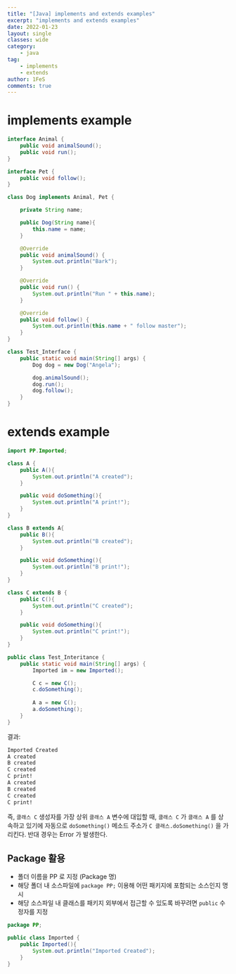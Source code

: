 ```yaml
---
title: "[Java] implements and extends examples"
excerpt: "implements and extends examples"
date: 2022-01-23
layout: single
classes: wide
category:
    - java
tag:
    - implements
    - extends
author: 1FeS
comments: true
---
```


# implements example

```java
interface Animal {
    public void animalSound();
    public void run();
}

interface Pet {
    public void follow();
}

class Dog implements Animal, Pet {

    private String name;

    public Dog(String name){
        this.name = name;
    }

    @Override
    public void animalSound() {
        System.out.println("Bark");
    }

    @Override
    public void run() {
        System.out.println("Run " + this.name);
    }

    @Override
    public void follow() {
        System.out.println(this.name + " follow master");
    }
}

class Test_Interface {
    public static void main(String[] args) {
        Dog dog = new Dog("Angela");

        dog.animalSound();
        dog.run();
        dog.follow();
    }
}
```

# extends example

```java
import PP.Imported;

class A {
    public A(){
        System.out.println("A created");
    }

    public void doSomething(){
        System.out.println("A print!");
    }
}

class B extends A{
    public B(){
        System.out.println("B created");
    }

    public void doSomething(){
        System.out.println("B print!");
    }
}

class C extends B {
    public C(){
        System.out.println("C created");
    }

    public void doSomething(){
        System.out.println("C print!");
    }
}

public class Test_Interitance {
    public static void main(String[] args) {
        Imported im = new Imported();

        C c = new C();
        c.doSomething();
    
        A a = new C();
        a.doSomething();
    }
}
```

결과:

```sh
Imported Created
A created
B created
C created
C print!
A created
B created
C created
C print!
```

즉, `클래스 C` 생성자를 가장 상위 `클래스 A` 변수에 대입할 때, `클래스 C` 가 `클래스 A` 를 상속하고 있기에 자동으로 `doSomething()` 메소드 주소가 `C 클래스.doSomething()` 을 가리킨다. 반대 경우는 Error 가 발생한다.

## Package 활용

- 폴더 이름을 PP 로 지정 (Package 명)
- 해당 폴더 내 소스파일에 `package PP;` 이용해 어떤 패키지에 포함되는 소스인지 명시
- 해당 소스파일 내 클래스를 패키지 외부에서 접근할 수 있도록 바꾸려면 `public` 수정자를 지정

```java
package PP;

public class Imported {
    public Imported(){
        System.out.println("Imported Created");
    }
}
```